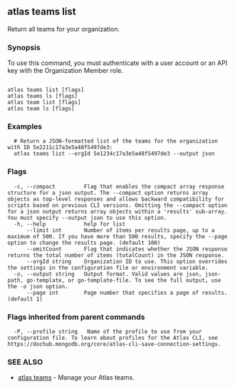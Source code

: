 ## atlas teams list

Return all teams for your organization.


### Synopsis

To use this command, you must authenticate with a user account or an API key with the Organization Member role.



```

atlas teams list [flags]
atlas teams ls [flags]
atlas team list [flags]
atlas team ls [flags]
```

### Examples

```
  # Return a JSON-formatted list of the teams for the organization with ID 5e2211c17a3e5a48f5497de3:
  atlas teams list --orgId 5e1234c17a3e5a48f5497de3 --output json
```


### Flags

```
  -c, --compact         Flag that enables the compact array response structure for a json output. The --compact option returns array objects as top-level responses and allows backward compatibility for scripts based on previous CLI versions. Omitting the --compact option for a json output returns array objects within a 'results' sub-array. You must specify --output json to use this option.
  -h, --help            help for list
      --limit int       Number of items per results page, up to a maximum of 500. If you have more than 500 results, specify the --page option to change the results page. (default 100)
      --omitCount       Flag that indicates whether the JSON response returns the total number of items (totalCount) in the JSON response.
      --orgId string    Organization ID to use. This option overrides the settings in the configuration file or environment variable.
  -o, --output string   Output format. Valid values are json, json-path, go-template, or go-template-file. To see the full output, use the -o json option.
      --page int        Page number that specifies a page of results. (default 1)

```


### Flags inherited from parent commands

```
  -P, --profile string   Name of the profile to use from your configuration file. To learn about profiles for the Atlas CLI, see https://dochub.mongodb.org/core/atlas-cli-save-connection-settings.

```

### SEE ALSO


* [atlas teams](atlas_teams.md)	- Manage your Atlas teams.



